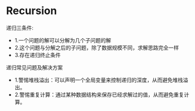 # Recursion
递归三条件:  
* 1.一个问题的解可以分解为几个子问题的解  
* 2.这个问题与分解之后的子问题，除了数据规模不同，求解思路完全一样  
* 3.存在递归终止条件

递归常见问题及解决方案  

* 1.警惕堆栈溢出：可以声明一个全局变量来控制递归的深度，从而避免堆栈溢出。  
* 2.警惕重复计算：通过某种数据结构来保存已经求解过的值，从而避免重复计算。   